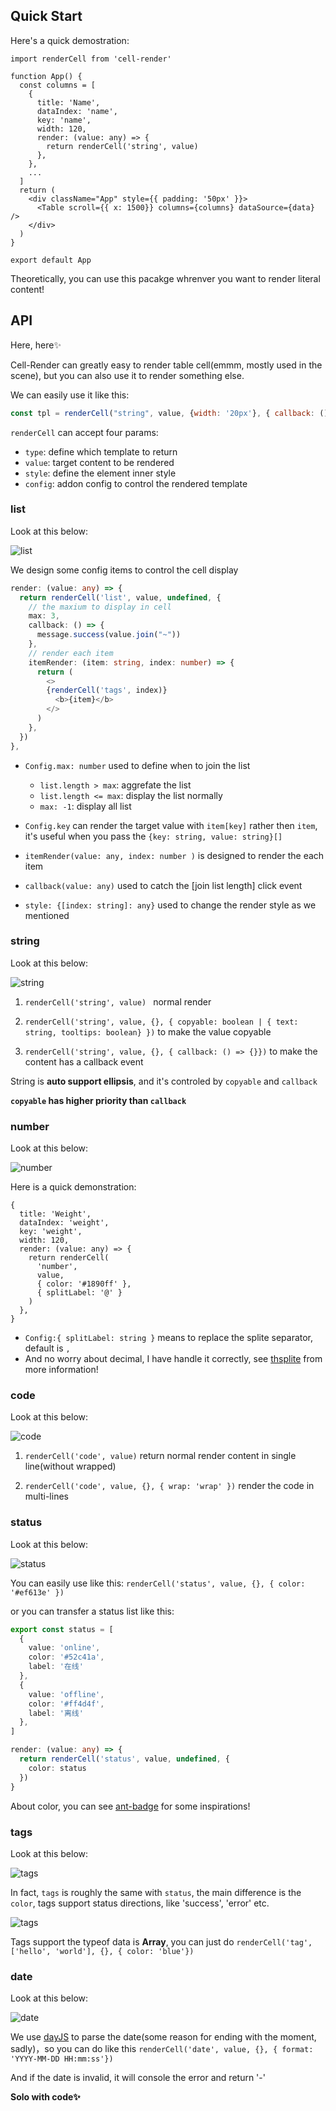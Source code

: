## Quick Start

Here's a quick demostration:

```tsx
import renderCell from 'cell-render'

function App() {
  const columns = [
    {
      title: 'Name',
      dataIndex: 'name',
      key: 'name',
      width: 120,
      render: (value: any) => {
        return renderCell('string', value)
      },
    },
    ...
  ]
  return (
    <div className="App" style={{ padding: '50px' }}>
      <Table scroll={{ x: 1500}} columns={columns} dataSource={data} />
    </div>
  )
}

export default App
```

Theoretically, you can use this pacakge whrenver you want to render literal content!



## API

Here, here✨

Cell-Render can greatly easy to render table cell(emmm, mostly used in the scene), but you can also use it to render something else.

We can easily use it like this:

```js
const tpl = renderCell("string", value, {width: '20px'}, { callback: () => { console.log("hello") }})
```

`renderCell` can accept four params:

- `type`: define which template to return
- `value`: target content to be rendered
- `style`: define the element inner style
- `config`: addon config to control the rendered template



### list

Look at this below:

![list](./statics/list.gif)

We design some config items to control the cell display

```typescript
render: (value: any) => {
  return renderCell('list', value, undefined, {
    // the maxium to display in cell
    max: 3,
    callback: () => {
      message.success(value.join("~"))
    },
    // render each item
    itemRender: (item: string, index: number) => {
      return (
        <>
        {renderCell('tags', index)}
          <b>{item}</b>
        </>
      )
    },
  })
},
```



- `Config.max: number` used to define when to join the list
  - `list.length > max`: aggrefate the list
  - `list.length <= max`: display the list normally
  - `max: -1`: display all list

- `Config.key` can render the target value with `item[key]` rather then `item`, it's useful when you pass the `{key: string, value: string}[]`

- `itemRender(value: any, index: number )` is designed to render the each item

- `callback(value: any)` used to catch the [join list length] click event

- `style: {[index: string]: any}` used to change the render style as we mentioned





### string

Look at this below:

![string](./statics/string.png)

1. `renderCell('string', value) ` normal render

2. `renderCell('string', value, {}, { copyable: boolean | { text: string, tooltips: boolean} })` to make the value copyable

3. `renderCell('string', value, {}, { callback: () => {}})` to make the content has a callback event

String is **auto support ellipsis**, and it's controled by `copyable` and `callback`

**`copyable` has higher priority than `callback`**




### number

Look at this below:

![number](./statics/number.png)

Here is a quick demonstration:

```tsx
{
  title: 'Weight',
  dataIndex: 'weight',
  key: 'weight',
  width: 120,
  render: (value: any) => {
    return renderCell(
      'number',
      value,
      { color: '#1890ff' },
      { splitLabel: '@' }
    )
  },
}
```



- `Config:{ splitLabel: string }` means to replace the splite separator, default is `,`
- And no worry about decimal, I have handle it correctly, see [thsplite](https://y-lonely.github.io/ele-utility/) from more information!



### code

Look at this below:

![code](./statics/code.png)

1. `renderCell('code', value)` return normal render content in single line(without wrapped)

2. `renderCell('code', value, {}, { wrap: 'wrap' })` render the code in multi-lines



### status

Look at this below:

![status](./statics/status.png)

You can easily use like this: `renderCell('status', value, {}, { color: '#ef613e' })`

or you can transfer a status list like this:

```typescript
export const status = [
  {
    value: 'online',
    color: '#52c41a',
    label: '在线'
  },
  {
    value: 'offline',
    color: '#ff4d4f',
    label: '离线'
  },
]

render: (value: any) => {
  return renderCell('status', value, undefined, {
    color: status
  })
}
```

About color, you can see [ant-badge](https://ant.design/components/badge-cn/) for some inspirations!



### tags

Look at this below:

![tags](./statics/tags.png)

In fact, `tags` is roughly the same with `status`, the main difference is the `color`, tags support status directions, like 'success', 'error' etc.

![tags](./statics/tags_array.png)

Tags support the typeof data is **Array**, you can just do  `renderCell('tag', ['hello', 'world'], {}, { color: 'blue'})`




### date

Look at this below:

![date](./statics/date.png)

We use [dayJS](https://dayjs.gitee.io/) to parse the date(some reason for ending with the moment, sadly)，so you can do like this `renderCell('date', value, {}, { format: 'YYYY-MM-DD HH:mm:ss'})`

And if the date is invalid, it will console the error and return '-'




**Solo with code✨**